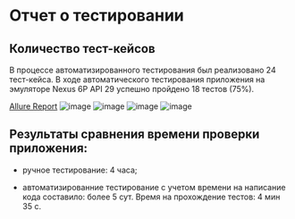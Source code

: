 # Отчет о тестировании

## Количество тест-кейсов

В процессе автоматизированного тестирования был реализовано 24 тест-кейса.
В ходе автоматического тестирования приложения на эмуляторе Nexus 6P API 29  успешно пройдено 18 тестов (75%).

 

[Allure Report](https://github.com/Lgvju/Diplom/blob/main/allure-results.zip)
![image](https://github.com/user-attachments/assets/7ef02e9b-7e28-475c-b7cb-aba21c6af579)
![image](https://github.com/user-attachments/assets/791c487b-5ff6-46cc-aecd-93cd29b4924a)
![image](https://github.com/user-attachments/assets/a0d353d2-303b-4698-95d3-962a331e4200)
![image](https://github.com/user-attachments/assets/963a853a-e8d4-49b7-9563-eea5af276af3)







## Результаты сравнения времени проверки приложения:

- ручное тестирование: 4 часа;

- автоматизированние тестирование с учетом времени на написание кода составило: более 5 сут. Время на прохождение тестов: 4 мин 35 с.
